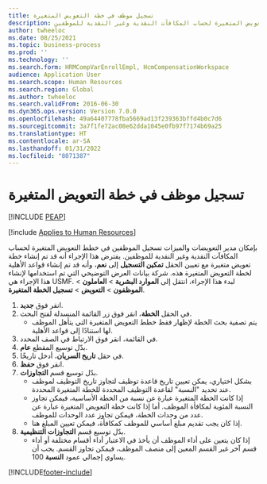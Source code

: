 ```yaml
---
title: تسجيل موظف في خطة التعويض المتغيرة
description: بإمكان مدير التعويضات والميزات‬ تسجيل الموظفين في خطط التعويض المتغيرة لحساب المكافآت النقدية وغير النقدية للموظفين.
author: twheeloc
ms.date: 08/25/2021
ms.topic: business-process
ms.prod: ''
ms.technology: ''
ms.search.form: HRMCompVarEnrollEmpl, HcmCompensationWorkspace
audience: Application User
ms.search.scope: Human Resources
ms.search.region: Global
ms.author: twheeloc
ms.search.validFrom: 2016-06-30
ms.dyn365.ops.version: Version 7.0.0
ms.openlocfilehash: 49a64407778fba5669ad13f239363bffd4b0c7d6
ms.sourcegitcommit: 3a7f1fe72ac08e62dda1045e0fb97f7174b69a25
ms.translationtype: HT
ms.contentlocale: ar-SA
ms.lasthandoff: 01/31/2022
ms.locfileid: "8071387"
---
```

# <a name="enroll-an-employee-in-a-variable-compensation-plan"></a>تسجيل موظف في خطة التعويض المتغيرة


[!INCLUDE [PEAP](../includes/peap-1.md)]

[!include [Applies to Human Resources](../includes/applies-to-hr.md)]

بإمكان مدير التعويضات والميزات‬ تسجيل الموظفين في خطط التعويض المتغيرة لحساب المكافآت النقدية وغير النقدية للموظفين. يفترض هذا الإجراء أنه قد تم إنشاء خطة تعويض متغيرة مع تعيين الحقل **تمكين التسجيل** إلى **نعم**، وأنه قد تم إنشاء قواعد الأهلية لخطة التعويض المتغيرة هذه. شركة بيانات العرض التوضيحي التي تم استخدامها لإنشاء هذا الإجراء هي USMF. لبدء هذا الإجراء، انتقل إلى **الموارد البشرية** > **العاملون‬** > **الموظفون** > **التعويض** > **تسجيل الخطة المتغيرة**.

1. انقر فوق **جديد**.
2. في الحقل **الخطة**، انقر فوق زر القائمة المنسدلة لفتح البحث.
    * يتم تصفية بحث الخطة لإظهار فقط خطط التعويض المتغيرة التي يتأهل الموظف لها استنادًا إلى قواعد الأهلية.  
3. في القائمة، انقر فوق الارتباط في الصف المحدد.
4. بدّل توسيع المقطع **عام**.
5. في حقل **تاريخ السريان**، أدخل تاريخًا.
6. انقر فوق **حفظ**.
7. بدّل توسيع قسم **التجاوزات‬**.
    * بشكل اختياري، يمكن تعيين تاريخ قاعدة توظيف لتجاوز تاريخ التوظيف لموظف عند تحديد "النسبة‬" لقاعدة التوظيف المحددة للخطة المتغيرة المحددة.  
    * إذا كانت الخطة المتغيرة عبارة عن نسبة من الخطة الأساسية، فيمكن تجاوز النسبة المئوية لمكافأة الموظف. أما إذا كانت خطة التعويض المتغيرة عبارة عن عدد من وحدات الخطة، فيمكن تجاوز عدد الوحدات للموظف.  
    * إذا كان يجب تقديم مبلغ أساسي للموظف كمكافأة، فيمكن تعيين المبلغ هنا.  
8. بدّل توسيع قسم **التجاوزات التنظيمية‬**.
    * إذا كان يتعين على أداء الموظف أن يأخذ في الاعتبار أداء أقسام مختلفة أو أداء قسم آخر غير القسم المعين إلى منصف الموظف، فيمكن تجاوز القسم. يجب أن يساوي إجمالي عمود **النسبة**  100.  



[!INCLUDE[footer-include](../includes/footer-banner.md)]
